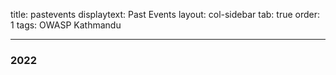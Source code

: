 title: pastevents
displaytext: Past Events
layout: col-sidebar
tab: true
order: 1
tags: OWASP Kathmandu

---
### 2022
